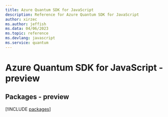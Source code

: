 ```yaml
---
title: Azure Quantum SDK for JavaScript
description: Reference for Azure Quantum SDK for JavaScript
author: xirzec
ms.author: jeffish
ms.data: 04/06/2023
ms.topic: reference
ms.devlang: javascript
ms.service: quantum
---
```

# Azure Quantum SDK for JavaScript - preview
## Packages - preview
[!INCLUDE [packages](quantum-index.md)]